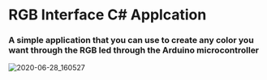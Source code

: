 # RGB Interface C# Applcation
### A simple application that you can use to create any color you want through the RGB led through the Arduino microcontroller
![2020-06-28_160527](https://user-images.githubusercontent.com/25717122/85949822-3c1d4300-b959-11ea-9fe8-993f0b0d127f.jpg)
